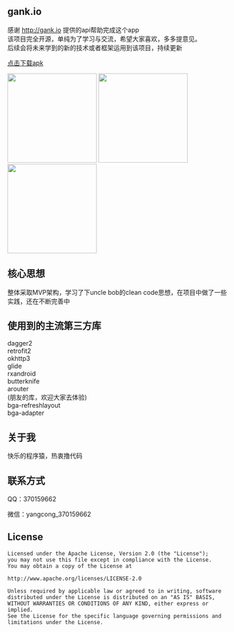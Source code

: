 ## gank.io
感谢 http://gank.io 提供的api帮助完成这个app  
该项目完全开源，单纯为了学习与交流，希望大家喜欢，多多提意见。  
后续会将未来学到的新的技术或者框架运用到该项目，持续更新


[点击下载apk](https://fir.im/gzs1) 

<img src="https://github.com/zhujian1989/gank.io/blob/master/screenshots/1.png" width="200"> <img src="https://github.com/zhujian1989/gank.io/blob/master/screenshots/2.png" width="200"> <img src="https://github.com/zhujian1989/gank.io/blob/master/screenshots/3.png" width="200">
  
## 核心思想
整体采取MVP架构，学习了下uncle bob的clean code思想，在项目中做了一些实践，还在不断完善中
## 使用到的主流第三方库
dagger2  
retrofit2  
okhttp3  
glide  
rxandroid  
butterknife  
arouter  
(朋友的库，欢迎大家去体验)  
bga-refreshlayout  
bga-adapter   
   
## 关于我
快乐的程序猿，热衷撸代码
## 联系方式
QQ：370159662

微信：yangcong_370159662
## License

    Licensed under the Apache License, Version 2.0 (the "License");
    you may not use this file except in compliance with the License.
    You may obtain a copy of the License at

    http://www.apache.org/licenses/LICENSE-2.0

    Unless required by applicable law or agreed to in writing, software
    distributed under the License is distributed on an "AS IS" BASIS,
    WITHOUT WARRANTIES OR CONDITIONS OF ANY KIND, either express or implied.
    See the License for the specific language governing permissions and
    limitations under the License.
